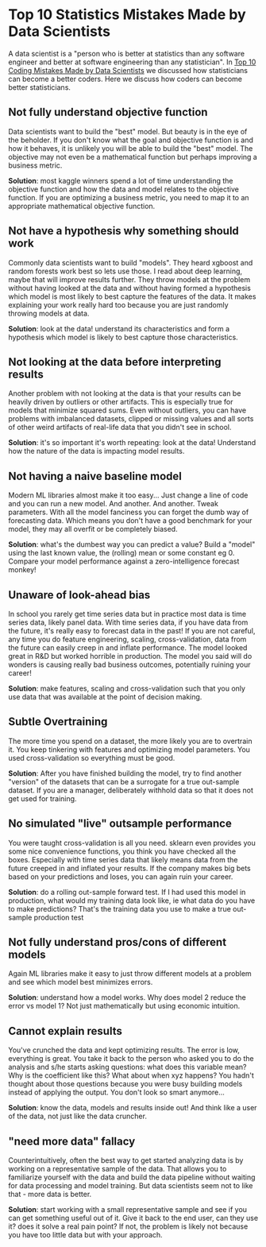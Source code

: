 # Top 10 Statistics Mistakes Made by Data Scientists

A data scientist is a "person who is better at statistics than any software engineer and better at software engineering than any statistician". In [Top 10 Coding Mistakes Made by Data Scientists](https://github.com/d6t/d6t-python/blob/master/blogs/top10-mistakes-coding.md) we discussed how statisticians can become a better coders. Here we discuss how coders can become better statisticians.

## Not fully understand objective function

Data scientists want to build the "best" model. But beauty is in the eye of the beholder. If you don't know what the goal and objective function is and how it behaves, it is unlikely you will be able to build the "best" model. The objective may not even be a mathematical function but perhaps improving a business metric.

**Solution**: most kaggle winners spend a lot of time understanding the objective function and how the data and model relates to the objective function. If you are optimizing a business metric, you need to map it to an appropriate mathematical objective function.

## Not have a hypothesis why something should work

Commonly data scientists want to build "models". They heard xgboost and random forests work best so lets use those. I read about deep learning, maybe that will improve results further. They throw models at the problem without having looked at the data and without having formed a hypothesis which model is most likely to best capture the features of the data. It makes explaining your work really hard too because you are just randomly throwing models at data.

**Solution**: look at the data! understand its characteristics and form a hypothesis which model is likely to best capture those characteristics. 


## Not looking at the data before interpreting results

Another problem with not looking at the data is that your results can be heavily driven by outliers or other artifacts. This is especially true for models that minimize squared sums. Even without outliers, you can have problems with imbalanced datasets, clipped or missing values and all sorts of other weird artifacts of real-life data that you didn't see in school.

**Solution**: it's so important it's worth repeating: look at the data! Understand how the nature of the data is impacting model results. 

## Not having a naive baseline model

Modern ML libraries almost make it too easy... Just change a line of code and you can run a new model. And another. And another. Tweak parameters. With all the model fanciness you can forget the dumb way of forecasting data. Which means you don't have a good benchmark for your model, they may all overfit or be completely biased.

**Solution**: what's the dumbest way you can predict a value? Build a "model" using the last known value, the (rolling) mean or some constant eg 0. Compare your model performance against a zero-intelligence forecast monkey!

## Unaware of look-ahead bias

In school you rarely get time series data but in practice most data is time series data, likely panel data. With time series data, if you have data from the future, it's really easy to forecast data in the past! If you are not careful, any time you do feature engineering, scaling, cross-validation, data from the future can easily creep in and inflate performance. The model looked great in R&D but worked horrible in production. The model you said will do wonders is causing really bad business outcomes, potentially ruining your career!

**Solution**: make features, scaling and cross-validation such that you only use data that was available at the point of decision making.

## Subtle Overtraining

The more time you spend on a dataset, the more likely you are to overtrain it. You keep tinkering with features and optimizing model parameters. You used cross-validation so everything must be good.

**Solution**: After you have finished building the model, try to find another "version" of the datasets that can be a surrogate for a true out-sample dataset. If you are a manager, deliberately withhold data so that it does not get used for training.

## No simulated "live" outsample performance

You were taught cross-validation is all you need. sklearn even provides you some nice convenience functions, you think you have checked all the boxes. Especially with time series data that likely means data from the future creeped in and inflated your results. If the company makes big bets based on your predictions and loses, you can again ruin your career.

**Solution**: do a rolling out-sample forward test. If I had used this model in production, what would my training data look like, ie what data do you have to make predictions? That's the training data you use to make a true out-sample production test

## Not fully understand pros/cons of different models

Again ML libraries make it easy to just throw different models at a problem and see which model best minimizes errors. 

**Solution**: understand how a model works. Why does model 2 reduce the error vs model 1? Not just mathematically but using economic intuition.

## Cannot explain results

You've crunched the data and kept optimizing results. The error is low, everything is great. You take it back to the person who asked you to do the analysis and s/he starts asking questions: what does this variable mean? Why is the coefficient like this? What about when xyz happens? You hadn't thought about those questions because you were busy building models instead of applying the output. You don't look so smart anymore...

**Solution**: know the data, models and results inside out! And think like a user of the data, not just like the data cruncher.

## "need more data" fallacy

Counterintuitively, often the best way to get started analyzing data is by working on a representative sample of the data. That allows you to familiarize yourself with the data and build the data pipeline without waiting for data processing and model training. But data scientists seem not to like that - more data is better. 

**Solution**: start working with a small representative sample and see if you can get something useful out of it. Give it back to the end user, can they use it? does it solve a real pain point? If not, the problem is likely not because you have too little data but with your approach.
